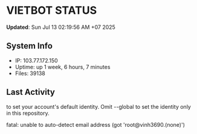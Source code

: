 # VIETBOT STATUS
**Updated**: Sun Jul 13 02:19:56 AM +07 2025

## System Info
- IP: 103.77.172.150
- Uptime: up 1 week, 6 hours, 7 minutes
- Files: 39138

## Last Activity

to set your account's default identity.
Omit --global to set the identity only in this repository.

fatal: unable to auto-detect email address (got 'root@vinh3690.(none)')
